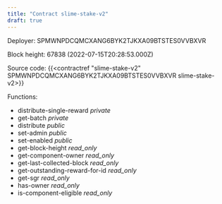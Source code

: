 ```yaml
---
title: "Contract slime-stake-v2"
draft: true
---
```

Deployer: SPMWNPDCQMCXANG6BYK2TJKXA09BTSTES0VVBXVR


 



Block height: 67838 (2022-07-15T20:28:53.000Z)

Source code: {{<contractref "slime-stake-v2" SPMWNPDCQMCXANG6BYK2TJKXA09BTSTES0VVBXVR slime-stake-v2>}}

Functions:

* distribute-single-reward _private_
* get-batch _private_
* distribute _public_
* set-admin _public_
* set-enabled _public_
* get-block-height _read_only_
* get-component-owner _read_only_
* get-last-collected-block _read_only_
* get-outstanding-reward-for-id _read_only_
* get-sgr _read_only_
* has-owner _read_only_
* is-component-eligible _read_only_
